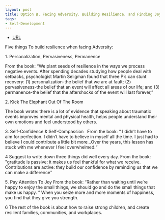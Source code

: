 ```yaml
---
layout: post
title: Option B, Facing Adversity, Building Resilience, and Finding Joy
tags:
- Self-Development
---
```



- [URL](https://www.amazon.com/dp/B01N8R5QD7/ref=dp-kindle-redirect?_encoding=UTF8&btkr=1)

Five things To build resilience when facing Adversity:

1. Personalization, Pervasiveness, Permanence

From the  book: “We plant seeds of resilience in the ways we process negative events. After spending decades studying how people deal with setbacks, psychologist Martin Seligman found that three P’s can stunt recovery: (1) personalization-the belief that we are at fault; (2) pervasiveness-the belief that an event will affect all areas of our life; and (3) permanence-the belief that the aftershocks of the event will last forever,”

2. Kick The Elephant Out Of The Room

The book wrote: there is a lot of evidence that speaking about traumatic events improves mental and physical health, helps people understand their own emotions and feel understood by others.

3. Self-Confidence & Self-Compassion  
From the book: “ I didn’t have to aim for perfection. I didn’t have to believe in myself all the time. I just had to believe I could contribute a little bit more…Over the years, this lesson has stuck with me whenever I feel overwhelmed.“

4 Suggest to write down three things did well every day.
From the book: "gratitude is passive: it makes us feel thankful for what we receive. Contributions are active: they build our confidence by reminding us that we can make a difference"

5. Pay Attention To Joy
From the book: “Rather than waiting until we’re happy to enjoy the small things, we should go and do the small things that make us happy. ” When you seize more and more moments of happiness, you find that they give you strength.

6 The rest of the book is about how to raise strong children, and create resilient families, communities, and workplaces.
